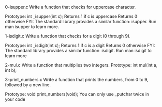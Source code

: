 0-isupper.c
Write a function that checks for uppercase character.

Prototype: int _isupper(int c);
Returns 1 if c is uppercase
Returns 0 otherwise
FYI: The standard library provides a similar function: isupper. Run man isupper to learn more.

1-isdigit.c
Write a function that checks for a digit (0 through 9).

Prototype: int _isdigit(int c);
Returns 1 if c is a digit
Returns 0 otherwise
FYI: The standard library provides a similar function: isdigit. Run man isdigit to learn more

2-mul.c
Write a function that multiplies two integers.
Prototype: int mul(int a, int b);

3-print_numbers.c
Write a function that prints the numbers, from 0 to 9, followed by a new line.

Prototype: void print_numbers(void);
You can only use _putchar twice in your code
